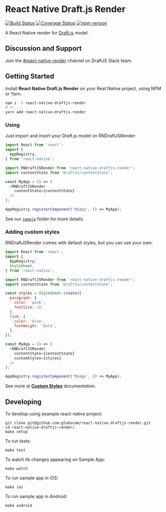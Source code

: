 # React Native Draft.js Render

[![Build Status](https://travis-ci.org/globocom/react-native-draftjs-render.svg?branch=master)](https://travis-ci.org/globocom/react-native-draftjs-render)
[![Coverage Status](https://coveralls.io/repos/github/globocom/react-native-draftjs-render/badge.svg)](https://coveralls.io/github/globocom/react-native-draftjs-render)
[![npm version](https://badge.fury.io/js/react-native-draftjs-render.svg)](https://www.npmjs.com/package/react-native-draftjs-render)

A React Native render for [Draft.js](http://draftjs.org/) model.

## Discussion and Support

Join the [#react-native-render](https://draftjs.slack.com/messages/react_native_render) channel on DraftJS Slack team.

## Getting Started
Install **React Native Draft.js Render** on your Reat Native project, using NPM or Yarn:

```sh
npm i -S react-native-draftjs-render
# or...
yarn add react-native-draftjs-render
```

### Using
Just import and insert your Draft.js model on RNDraftJSRender:

```js
import React from 'react';
import {
  AppRegistry,
} from 'react-native';

import RNDraftJSRender from 'react-native-draftjs-render';
import contentState from 'DraftJs/contentState';

const MyApp = () => (
  <RNDraftJSRender
    contentState={contentState}
  />
);

AppRegistry.registerComponent('MyApp', () => MyApp);
```

See our [`sample`](https://github.com/globocom/react-native-draftjs-render/tree/master/sample) folder for more details.

### Adding custom styles
RNDraftJSRender comes with default styles, but you can use your own:

```js
import React from 'react';
import {
  AppRegistry,
  StyleSheet,
} from 'react-native';

import RNDraftJSRender from 'react-native-draftjs-render';
import contentState from 'DraftJs/contentState';

const styles = StyleSheet.create({
  paragraph: {
    color: 'pink',
    fontSize: 18,
  },
  link: {
    color: 'blue',
    fontWeight: 'bold',
  },
});

const MyApp = () => (
  <RNDraftJSRender
    contentState={contentState}
    customStyles={styles}
  />
);

AppRegistry.registerComponent('MyApp', () => MyApp);
```

See more at **[Custom Styles](https://github.com/globocom/react-native-draftjs-render/blob/master/docs/CustomStyles.md)** documentation.

## Developing

To develop using example react-native project:

```
git clone git@github.com:globocom/react-native-draftjs-render.git
cd react-native-draftjs-render/
make setup
```

To run tests:

```
make test
```

To watch lib changes appearing on Sample App:

```
make watch
```

To run sample app in iOS:

```
make ios
```

To run sample app in Android:

```
make android
```
